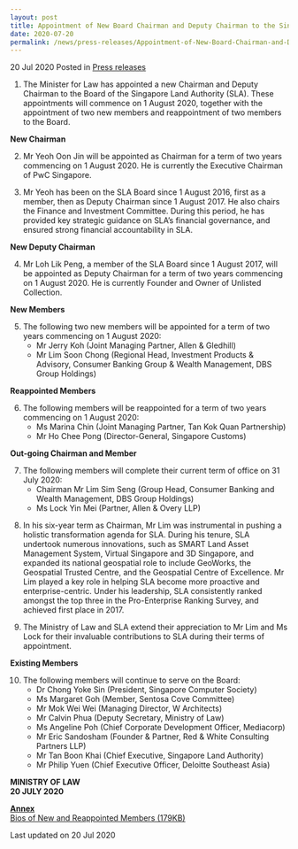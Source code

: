 ```yaml
---
layout: post
title: Appointment of New Board Chairman and Deputy Chairman to the Singapore Land Authority
date: 2020-07-20
permalink: /news/press-releases/Appointment-of-New-Board-Chairman-and-Deputy-Chairman-to-the-Singapore-Land-Authority-2020
---
```


20 Jul 2020 Posted in [Press releases](/news/press-releases)

<ol start="1">
<li>The Minister for Law has appointed a new Chairman and Deputy Chairman to the Board of the Singapore Land Authority (SLA). These appointments will commence on 1 August 2020, together with the appointment of two new members and reappointment of two members to the Board.</li>
</ol>

**New Chairman**

<ol start="2">
<li>Mr Yeoh Oon Jin will be appointed as Chairman for a term of two years commencing on 1 August 2020. He is currently the Executive Chairman of PwC Singapore.</li>
</ol>

<ol start="3">
<li>Mr Yeoh has been on the SLA Board since 1 August 2016, first as a member, then as Deputy Chairman since 1 August 2017. He also chairs the Finance and Investment Committee. During this period, he has provided key strategic guidance on SLA’s financial governance, and ensured strong financial accountability in SLA.</li>
</ol>

**New Deputy Chairman**

<ol start="4">
<li>Mr Loh Lik Peng, a member of the SLA Board since 1 August 2017, will be appointed as Deputy Chairman for a term of two years commencing on 1 August 2020. He is currently Founder and Owner of Unlisted Collection.</li>
</ol>

**New Members**

<ol start="5">
<li>The following two new members will be appointed for a term of two years commencing on 1 August 2020:

* Mr Jerry Koh (Joint Managing Partner, Allen & Gledhill) 
* Mr Lim Soon Chong (Regional Head, Investment Products & Advisory, Consumer Banking Group & Wealth Management, DBS Group Holdings)
</li></ol>

**Reappointed Members**

<ol start="6">
<li>The following members will be reappointed for a term of two years commencing on 1 August 2020:

* Ms Marina Chin (Joint Managing Partner, Tan Kok Quan Partnership)
* Mr Ho Chee Pong (Director-General, Singapore Customs)
</li></ol>

**Out-going Chairman and Member**

<ol start="7">
<li>The following members will complete their current term of office on 31 July 2020:	

* Chairman Mr Lim Sim Seng (Group Head, Consumer Banking and Wealth Management, DBS Group Holdings)
* Ms Lock Yin Mei (Partner, Allen & Overy LLP)
</li></ol>

<ol start="8">
<li>In his six-year term as Chairman, Mr Lim was instrumental in pushing a holistic transformation agenda for SLA. During his tenure, SLA undertook numerous innovations, such as SMART Land Asset Management System, Virtual Singapore and 3D Singapore, and expanded its national geospatial role to include GeoWorks, the Geospatial Trusted Centre, and the Geospatial Centre of Excellence. Mr Lim played a key role in helping SLA become more proactive and enterprise-centric. Under his leadership, SLA consistently ranked amongst the top three in the Pro-Enterprise Ranking Survey, and achieved first place in 2017.</li>
</ol>

<ol start="9">
<li>The Ministry of Law and SLA extend their appreciation to Mr Lim and Ms Lock for their invaluable contributions to SLA during their terms of appointment.</li>
</ol>

**Existing Members**

<ol start="10">
<li>The following members will continue to serve on the Board:

* Dr Chong Yoke Sin (President, Singapore Computer Society)
* Ms Margaret Goh (Member, Sentosa Cove Committee)
* Mr Mok Wei Wei (Managing Director, W Architects)
* Mr Calvin Phua (Deputy Secretary, Ministry of Law)
* Ms Angeline Poh (Chief Corporate Development Officer, Mediacorp)
* Mr Eric Sandosham (Founder & Partner, Red & White Consulting Partners LLP)
* Mr Tan Boon Khai (Chief Executive, Singapore Land Authority)
* Mr Philip Yuen (Chief Executive Officer, Deloitte Southeast Asia)
</li></ol>


<b>MINISTRY OF LAW
<br>
20 JULY 2020</b>

**<u>Annex</u>**
<br>
[Bios of New and Reappointed Members (179KB)](/files/news/press-releases/2020/7/Annex_SLA_Board_Appointments_2020.pdf)
<br>

<p class="right-side-updated">Last updated on 20 Jul 2020</p>
